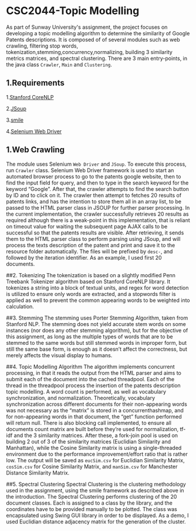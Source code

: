 # CSC2044-Topic Modelling
As part of Sunway University's assignment, the project focuses on developing a 
topic modelling algorithm to determine the similarity of Google Patents descriptions.
It is composed of of several modules such as web crawling, filtering stop words, tokenization,stemming,concurrency,normalizing,
building 3 similarity metrics matrices, and spectral clustering. 
There are 3 main entry-points, in the java class `Crawler`, `Main` and `Clustering`.

## 1.Requirements
1.[Stanford CoreNLP](https://stanfordnlp.github.io/CoreNLP/)

2.[JSoup](https://jsoup.org/)

3.[smile](https://github.com/haifengl/smile/)

4.[Selenium Web Driver](https://github.com/SeleniumHQ/selenium)


## 1.Web Crawling
The module uses Selenium `Web Driver` and `JSoup`.
To execute this process, run `Crawler` class.
Selenium Web Driver framework is used to start an automated browser process to go to the
patents google website, then to find the input field for query, and then to type in the search
keyword for the keyword “Google”. After that, the crawler attempts to find the search button
by ID and to click on it.
The crawler then attempt to fetches 20 results of patents links, and has the intention to store
them all in an array list, to be passed to the HTML parser class in JSOUP for further parser
processing.
In the current implementation, the crawler successfully retrieves 20 results as required
although there is a weak-point in this implementation, that is reliant on timeout value for
waiting the subsequent page AJAX calls to be successful so that the patents results are
visible.
After retrieving, it sends them to the HTML parser class to perform parsing using JSoup, and
will process the texts description of the patent and print and save it to the resource folder
automatically.
The files will be prefixed by `desc-`, and followed by the iteration identifier.
As an example, I used first 20 documents.


##2. Tokenizing
The tokenization is based on a slightly modified Penn Treebank Tokenizer algorithm based on Stanford CoreNLP library.
It tokenizes a string into a block of textual units, and regex for word detection is utilized to ensure only words
are extracted, and a stopwords filter is applied as well to prevent the common appearing words to be weighted into calculation.

##3. Stemming
The stemming uses Porter Stemming Algorithm, taken from Stanford NLP.
The stemming does not yield accurate stem words on some instances (nor does any other
stemming algorithm), but for the objective of this assignment, as long as the multiple types of
words that are to be stemmed to the same words but still stemmed words in improper form,
but still the same base form, is enough as it doesn’t affect the correctness, but merely affects
the visual display to humans.


##4. Topic Modelling Algorithm
The algorithm implements concurrent processing, in that it reads the output from the HTML
parser and aims to submit each of the document into the cached threadpool.
Each of the thread in the threadpool process the insertion of the patents description topic
modelling. A word count is performed, as well as vocabulary synchronization, and
normalization. Theoretically, vocabulary synchronization across different documents for their
non-appearing words was not necessary as the “matrix” is stored in a concurrenthashmap,
and for non-appearing words in that document, the “get” function performed will return null.
There is also blocking call implemented, to ensure all documents count matrix are built
before they’re used for normalization, tf-idf and the 3 similarity matrices.
After these, a fork-join pool is used on building 2 out of 3 of the similarity matrices (Euclidian
Similarity and Manhattan), while the Cosine Similarity matrix is using a single-threaded
environment due to the performance improvement/effort ratio that is rather low.
The output will be saved as `eucSim.csv` for Euclidian Similarity Matrix, `cosSim.csv` for Cosine Similarity Matrix,
and `manSim.csv` for Manchester Distance Similarity Matrix.

##5. Spectral Clustering
Spectral Clustering is the clustering methodology used in the assignment, using the smile
framework as described above in the introduction.
The Spectral Clustering performs clustering of the 20 document classes.
Each is assigned to a class by the library, and the coordinates have to be provided manually
to be plotted. The class was encapsulated using Swing GUI library in order to be
displayed.
As a demo, I used Euclidian distance adjacency matrix for the generation of the cluster.